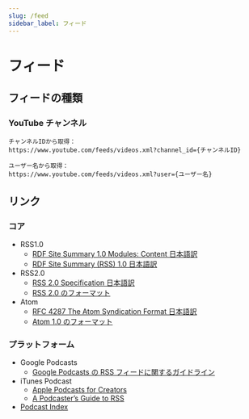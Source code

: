 ```yaml
---
slug: /feed
sidebar_label: フィード
---
```


# フィード

## フィードの種類

### YouTube チャンネル

```
チャンネルIDから取得： 
https://www.youtube.com/feeds/videos.xml?channel_id={チャンネルID}

ユーザー名から取得：
https://www.youtube.com/feeds/videos.xml?user={ユーザー名}
```

## リンク

### コア

- RSS1.0
  - [RDF Site Summary 1.0 Modules: Content 日本語訳](https://www.futomi.com/lecture/japanese/rss10_modules_content.html)
  - [RDF Site Summary (RSS) 1.0 日本語訳](https://www.futomi.com/lecture/japanese/rss10.html)
- RSS2.0
  - [RSS 2.0 Specification 日本語訳](https://www.futomi.com/lecture/japanese/rss20.html)
  - [RSS 2.0 のフォーマット](https://phpjavascriptroom.com/?t=topic&p=rss_format)
- Atom
  - [RFC 4287 The Atom Syndication Format 日本語訳](https://www.futomi.com/lecture/japanese/rfc4287.html)
  - [Atom 1.0 のフォーマット](https://phpjavascriptroom.com/?t=topic&p=atom_format)

### プラットフォーム

- Google Podcasts
  - [Google Podcasts の RSS フィードに関するガイドライン](https://support.google.com/podcast-publishers/answer/9889544?hl=ja&dark=0#podcast_tags&zippy=%2C%E6%8E%A8%E5%A5%A8%E3%82%AB%E3%83%86%E3%82%B4%E3%83%AA)
- iTunes Podcast
  - [Apple Podcasts for Creators](https://podcasters.apple.com/)
  - [A Podcaster’s Guide to RSS](https://help.apple.com/itc/podcasts_connect/#/itcb54353390)
- [Podcast Index](https://podcastindex.org/)

